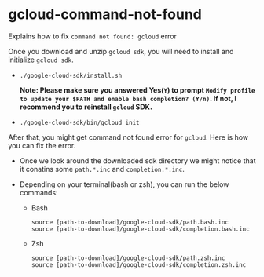 # gcloud-command-not-found
Explains how to fix `command not found: gcloud` error

Once you download and unzip `gcloud sdk`, you will need to install and initialize `gcloud sdk`.
- `./google-cloud-sdk/install.sh` 

  **Note: Please make sure you answered Yes(`Y`) to prompt `Modify profile to update your $PATH and enable bash completion? (Y/n)`.
  If not, I recommend you to reinstall `gcloud` SDK.**
- `./google-cloud-sdk/bin/gcloud init`


After that, you might get command not found error for `gcloud`.
Here is how you can fix the error.
- Once we look around the downloaded sdk directory we might notice that it conatins some `path.*.inc` and `completion.*.inc`.
- Depending on your terminal(bash or zsh), you can run the below commands:
  
  * Bash
    
    ```
    source [path-to-download]/google-cloud-sdk/path.bash.inc
    source [path-to-download]/google-cloud-sdk/completion.bash.inc
    ```
  * Zsh
  
    ```
    source [path-to-download]/google-cloud-sdk/path.zsh.inc
    source [path-to-download]/google-cloud-sdk/completion.zsh.inc
    ```
  
  
